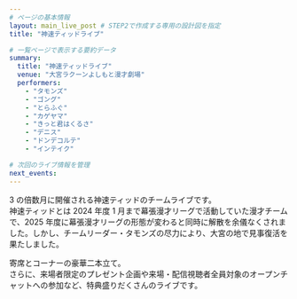 ```yaml
---
# ページの基本情報
layout: main_live_post # STEP2で作成する専用の設計図を指定
title: "神速ティッドライブ"

# 一覧ページで表示する要約データ
summary:
  title: "神速ティッドライブ"
  venue: "大宮ラクーンよしもと漫才劇場"
  performers:
    - "タモンズ"
    - "ゴング"
    - "とらふぐ"
    - "カゲヤマ"
    - "きっと君はくるさ"
    - "デニス"
    - "ドンデコルテ"
    - "インテイク"

# 次回のライブ情報を管理
next_events:
---
```


3 の倍数月に開催される神速ティッドのチームライブです。<br>
神速ティッドとは 2024 年度 1 月まで幕張漫才リーグで活動していた漫才チームで、2025 年度に幕張漫才リーグの形態が変わると同時に解散を余儀なくされました。しかし、チームリーダー・タモンズの尽力により、大宮の地で見事復活を果たしました。

寄席とコーナーの豪華二本立て。<br>
さらに、来場者限定のプレゼント企画や来場・配信視聴者全員対象のオープンチャットへの参加など、特典盛りだくさんのライブです。
